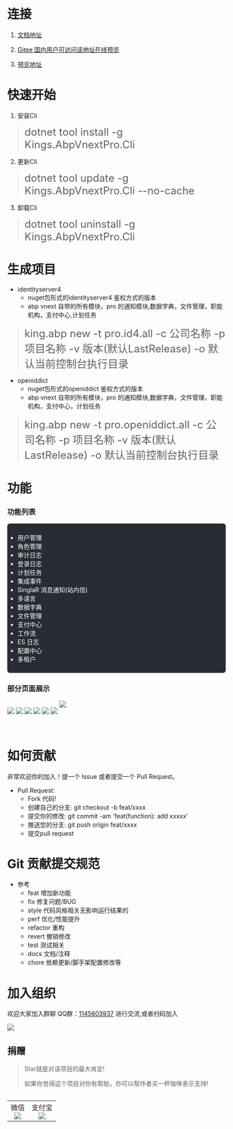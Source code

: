 # 连接

1. [文档地址](https://menglou.github.io/)
   
2. [Gitee 国内用户可访问该地址在线预览](https://zljlm.gitee.io/king-abpvnext-pro)
   
3. [预览地址](https://menglou.github.io/)

# 快速开始

1. 安装Cli
><font size="5">dotnet tool install -g Kings.AbpVnextPro.Cli</font>
2. 更新Cli
><font size="5">dotnet tool update -g  Kings.AbpVnextPro.Cli  --no-cache</font>
3. 卸载Cli
><font size="5">dotnet tool uninstall -g Kings.AbpVnextPro.Cli </font>

# 生成项目

+ identityserver4 
  - nuget包形式的identityserver4 鉴权方式的版本
  - abp vnext  自带的所有模块，pro 的通知模块,数据字典，文件管理，职能机构，支付中心,计划任务
><font size="5">king.abp new -t pro.id4.all -c 公司名称 -p 项目名称 -v 版本(默认LastRelease) -o 默认当前控制台执行目录</font>

+ openiddict
  - nuget包形式的openiddict 鉴权方式的版本
  - abp vnext  自带的所有模块，pro 的通知模块,数据字典，文件管理，职能机构，支付中心，计划任务
><font size="5">king.abp new -t pro.openiddict.all -c 公司名称 -p 项目名称 -v 版本(默认LastRelease) -o 默认当前控制台执行目录</font>

# 功能

### 功能列表
<div style="background-color:#282c34;border-radius:6px;color:#fff;padding:8px 0px">
<ul class="condition">
<li>用户管理</li>
<li>角色管理</li>
<li>审计日志</li>
<li>登录日志</li>
<li>计划任务</li>
<li>集成事件</li>
<li>SinglaR 消息通知(站内信)</li>
<li>多语言</li>
<li>数据字典</li>
<li>文件管理</li>
<li>支付中心</li>
<li>工作流</li>
<li>ES 日志</li>
<li>配置中心</li>
<li>多租户</li>
</ul>
</div>

### 部分页面展示
<img src="_media/login.png"  align=center style="margin-bottom:20px" />

<img src="_media/settting.png"  align=center style="margin-bottom:20px" />

<img src="_media/scheduletask.png"  align=center style="margin-bottom:20px" />

<img src="_media/audlog.png"  align=center style="margin-bottom:20px" />

<img src="_media/tenant.png"  align=center style="margin-bottom:20px" />

<img src="_media/department.png"  align=center style="margin-bottom:20px" />

<img src="_media/user.png"  align=center style="margin-bottom:50px" />



# 如何贡献

非常欢迎你的加入！提一个 Issue 或者提交一个 Pull Request。
+ Pull Request:
  - Fork 代码!
  - 创建自己的分支: git checkout -b feat/xxxx
  - 提交你的修改: git commit -am 'feat(function): add xxxxx'
  - 推送您的分支: git push origin feat/xxxx
  - 提交pull request

# Git 贡献提交规范
+ 参考
  - feat 增加新功能
  - fix 修复问题/BUG
  - style 代码风格相关无影响运行结果的
  - perf 优化/性能提升
  - refactor 重构
  - revert 撤销修改
  - test 测试相关
  - docs 文档/注释
  - chore 依赖更新/脚手架配置修改等


# 加入组织

欢迎大家加入群聊 QQ群：[1145603937]() 进行交流,或者扫码加入

<img src="_media/qq.png"  align=center />


## 捐赠

> Star就是对该项目的最大肯定!
>
> 如果你觉得这个项目对你有帮助，你可以帮作者买一杯咖啡表示支持!

<table  align="left">
	<tr>
		<td>
			<center>
        <font >微信</font>
      	<br/>
				<img  src="_media/wechat.png"  />
			</center>
		</td>
		<td>
			<center>
        <font >支付宝</font>
        <br/>
				<img src="_media/alipay.png" />
			</center>
		</td>
	</tr>
</table>

